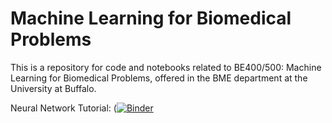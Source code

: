 # Machine Learning for Biomedical Problems

This is a repository for code and notebooks related to BE400/500: Machine
Learning for Biomedical Problems, offered in the BME department at the
University at Buffalo.

Neural Network Tutorial: ([![Binder](https://mybinder.org/badge_logo.svg)](https://mybinder.org/v2/gh/scottdoy/machine_learning_class/master?filepath=notebooks%2Fneural_network_example.ipynb)
